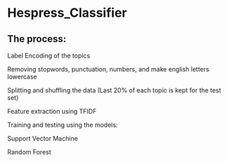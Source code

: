 # Hespress_Classifier

## The process:
Label Encoding of the topics

Removing stopwords, punctuation, numbers, and make english letters lowercase

Splitting and shuffling the data (Last 20% of each topic is kept for the test set)

Feature extraction using TFIDF

Training and testing using the models:

Support Vector Machine

Random Forest
